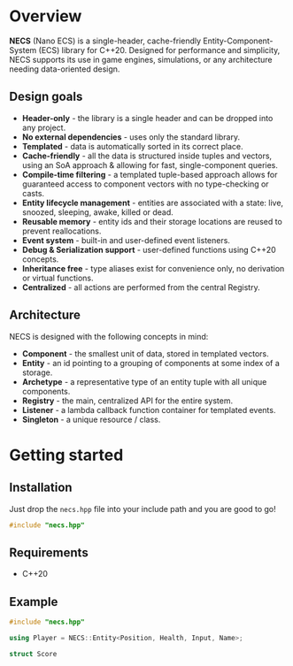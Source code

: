 # Overview
**NECS** (Nano ECS) is a single-header, cache-friendly Entity-Component-System (ECS) library for C++20. Designed for performance and simplicity, NECS supports its use in game engines, simulations, or any architecture needing data-oriented design.

## Design goals

- **Header-only** - the library is a single header and can be dropped into any project.
- **No external dependencies** - uses only the standard library.
- **Templated** - data is automatically sorted in its correct place.
- **Cache-friendly** - all the data is structured inside tuples and vectors, using an SoA approach & allowing for fast, single-component queries.
- **Compile-time filtering** - a templated tuple-based approach allows for guaranteed access to component vectors with no type-checking or casts.
- **Entity lifecycle management** - entities are associated with a state: live, snoozed, sleeping, awake, killed or dead.
- **Reusable memory** - entity ids and their storage locations are reused to prevent reallocations.
- **Event system** - built-in and user-defined event listeners.
- **Debug & Serialization support** - user-defined functions using C++20 concepts.
- **Inheritance free** - type aliases exist for convenience only, no derivation or virtual functions.
- **Centralized** - all actions are performed from the central Registry.

## Architecture 

NECS is designed with the following concepts in mind:
- **Component** - the smallest unit of data, stored in templated vectors.
- **Entity** - an id pointing to a grouping of components at some index of a storage.
- **Archetype** - a representative type of an entity tuple with all unique components.
- **Registry** - the main, centralized API for the entire system.
- **Listener** - a lambda callback function container for templated events.
- **Singleton** - a unique resource / class.

#  Getting started

## Installation
Just drop the `necs.hpp` file into your include path and you are good to go!

```cpp
#include "necs.hpp"
```

## Requirements 
- C++20

## Example
```cpp
#include "necs.hpp"

using Player = NECS::Entity<Position, Health, Input, Name>;

struct Score 

```

